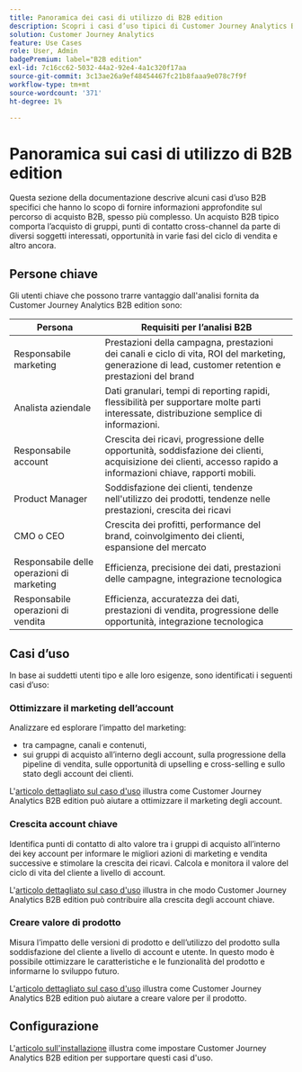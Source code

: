 ```yaml
---
title: Panoramica dei casi di utilizzo di B2B edition
description: Scopri i casi d’uso tipici di Customer Journey Analytics B2B edition
solution: Customer Journey Analytics
feature: Use Cases
role: User, Admin
badgePremium: label="B2B edition"
exl-id: 7c16cc62-5032-44a2-92e4-4a1c320f17aa
source-git-commit: 3c13ae26a9ef48454467fc21b8faaa9e078c7f9f
workflow-type: tm+mt
source-wordcount: '371'
ht-degree: 1%

---
```


# Panoramica sui casi di utilizzo di B2B edition

Questa sezione della documentazione descrive alcuni casi d’uso B2B specifici che hanno lo scopo di fornire informazioni approfondite sul percorso di acquisto B2B, spesso più complesso. Un acquisto B2B tipico comporta l’acquisto di gruppi, punti di contatto cross-channel da parte di diversi soggetti interessati, opportunità in varie fasi del ciclo di vendita e altro ancora.


## Persone chiave

Gli utenti chiave che possono trarre vantaggio dall&#39;analisi fornita da Customer Journey Analytics B2B edition sono:

| Persona | Requisiti per l’analisi B2B |
|---|---|
| Responsabile marketing | Prestazioni della campagna, prestazioni dei canali e ciclo di vita, ROI del marketing, generazione di lead, customer retention e prestazioni del brand |
| Analista aziendale | Dati granulari, tempi di reporting rapidi, flessibilità per supportare molte parti interessate, distribuzione semplice di informazioni. |
| Responsabile account | Crescita dei ricavi, progressione delle opportunità, soddisfazione dei clienti, acquisizione dei clienti, accesso rapido a informazioni chiave, rapporti mobili. |
| Product Manager | Soddisfazione dei clienti, tendenze nell&#39;utilizzo dei prodotti, tendenze nelle prestazioni, crescita dei ricavi |
| CMO o CEO | Crescita dei profitti, performance del brand, coinvolgimento dei clienti, espansione del mercato |
| Responsabile delle operazioni di marketing | Efficienza, precisione dei dati, prestazioni delle campagne, integrazione tecnologica |
| Responsabile operazioni di vendita | Efficienza, accuratezza dei dati, prestazioni di vendita, progressione delle opportunità, integrazione tecnologica |


## Casi d’uso

In base ai suddetti utenti tipo e alle loro esigenze, sono identificati i seguenti casi d’uso:

### Ottimizzare il marketing dell’account

Analizzare ed esplorare l’impatto del marketing:

- tra campagne, canali e contenuti,
- sui gruppi di acquisto all’interno degli account, sulla progressione della pipeline di vendita, sulle opportunità di upselling e cross-selling e sullo stato degli account dei clienti.

L&#39;[articolo dettagliato sul caso d&#39;uso](optimize-account-marketing.md) illustra come Customer Journey Analytics B2B edition può aiutare a ottimizzare il marketing degli account.

### Crescita account chiave

Identifica punti di contatto di alto valore tra i gruppi di acquisto all’interno dei key account per informare le migliori azioni di marketing e vendita successive e stimolare la crescita dei ricavi. Calcola e monitora il valore del ciclo di vita del cliente a livello di account.

L&#39;[articolo dettagliato sul caso d&#39;uso](grow-key-accounts.md) illustra in che modo Customer Journey Analytics B2B edition può contribuire alla crescita degli account chiave.

### Creare valore di prodotto

Misura l’impatto delle versioni di prodotto e dell’utilizzo del prodotto sulla soddisfazione del cliente a livello di account e utente. In questo modo è possibile ottimizzare le caratteristiche e le funzionalità del prodotto e informarne lo sviluppo futuro.

L&#39;[articolo dettagliato sul caso d&#39;uso](build-product-value.md) illustra come Customer Journey Analytics B2B edition può aiutare a creare valore per il prodotto.


## Configurazione

L&#39;[articolo sull&#39;installazione](setup.md) illustra come impostare Customer Journey Analytics B2B edition per supportare questi casi d&#39;uso.
